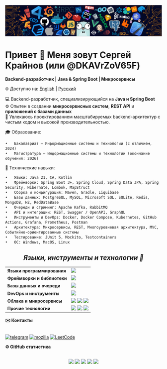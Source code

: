 <img src="assets/header.png" />
</br>

# Привет 👋 Меня зовут Сергей Крайнов (или @DKAVrZoV65F)
**Backend-разработчик | Java & Spring Boot | Микросервисы**

🌐 Доступно на: [English](README_en.md) | [Русский](README.md)

💻 Backend-разработчик, специализирующийся на **Java и Spring Boot**  
⚙️ Опытен в создании **микросервисных систем**, **REST API** и **приложений с базами данных**  
🚀 Увлекаюсь проектированием масштабируемых backend-архитектур с чистым кодом и высокой производительностью.

🎓 Образование:

	•	Бакалавриат — Информационные системы и технологии (с отличием, 2024)
	•	Магистратура — Информационные системы и технологии (окончание обучения: 2026)

🌟 Технические навыки:

	•	Языки: Java 21, C#, Kotlin
	•	Фреймворки: Spring Boot 3+, Spring Cloud, Spring Data JPA, Spring Security, Hibernate, Lombok, MapStruct
	•	Сборка и конфигурация: Maven, Gradle, Liquibase
	•	Базы данных: PostgreSQL, MySQL, Microsoft SQL, SQLite, Redis, MongoDB, H2, RedDataBase
	•	Очереди и стриминг: Apache Kafka, RabbitMQ
	•	API и интеграции: REST, Swagger / OpenAPI, GraphQL
	•	Инструменты и DevOps: Docker, Docker Compose, Kubernetes, GitHub Actions, Grafana, Prometheus, Postman
	•	Архитектура: Микросервисы, REST, Многоуровневая архитектура, MVC, Событийно-ориентированные системы
	•	Тестирование: JUnit 5, Mockito, Testcontainers
	•	ОС: Windows, MacOS, Linux

<div align="center">
<h2 align='center'><i>Языки, инструменты и технологии 🚀 </i></h2>
<table>
	<tr>
		<td><strong>Языки программирования</strong></td>
		<td><img height=40 src="https://skillicons.dev/icons?i=java,cs,kotlin&theme=dark"></td>
	</tr>
	<tr>
		<td><strong>Фреймворки и библиотеки</strong></td>
		<td>
		<img height=40 src="https://skillicons.dev/icons?i=spring,hibernate,maven,gradle&theme=dark">
		</td>
	</tr>
	<tr>
		<td><strong>Базы данных и очереди</strong></td>
		<td>
		<img height=40 src="https://skillicons.dev/icons?i=postgres,mysql,sqlite,redis,mongodb,rabbitmq,kafka&theme=dark">
		</td>
	</tr>
	<tr>
		<td><strong>DevOps и инструменты</strong></td>
		<td>
		<img height=40 src="https://skillicons.dev/icons?i=docker,kubernetes,git,github,githubactions,grafana,prometheus,postman,graphql,swagger&theme=dark">
		</td>
	</tr>
	<tr>
		<td><strong>Облака и микросервисы</strong></td>
		<td>
		<img height=40 src="https://skillicons.dev/icons?i=springboot&theme=dark"> 
		<img src="https://img.shields.io/badge/Eureka-4285F4?style=for-the-badge&logo=cloudflare&logoColor=white">
		<img src="https://img.shields.io/badge/Spring Cloud Gateway-6DB33F?style=for-the-badge&logo=spring&logoColor=white">
		</td>
	</tr>
	<tr>
		<td><strong>Прочие технологии</strong></td>
		<td>
		<img src="https://img.shields.io/badge/Liquibase-2962FF?style=for-the-badge&logo=liquibase&logoColor=white">
		<img src="https://img.shields.io/badge/MapStruct-ff9800?style=for-the-badge&logoColor=white">
		<img src="https://img.shields.io/badge/Lombok-FFA500?style=for-the-badge&logo=java&logoColor=white">
		</td>
	</tr>
</table>
</div>

<summary><b>✉️ Контакты</b></summary>
<br>

[![telegram](https://img.shields.io/badge/Telegram-090909?style=for-the-badge&logo=telegram&logoColor=27A0D9)](https://t.me/sergey_krainov)
[![mozilla](https://img.shields.io/badge/mozilla-090909?style=for-the-badge&logo=mozilla&logoColor=7f00ff)](mailto:oi1g35kgc@mozmail.com)
[![LeetCode](https://img.shields.io/badge/LeetCode-000000?style=for-the-badge&logo=LeetCode&logoColor=#d16c06)](https://leetcode.com/u/dkavrzov65f/)

<summary><b>⚙️ GitHub статистика</b></summary>
<br>
<div align="center">
    <p> 
        <img src="https://github-profile-trophy.vercel.app/?username=DKAVrZoV65F&locale=en"/>
        <img src="https://github-readme-stats.vercel.app/api?username=DKAVrZoV65F&show_icons=true&locale=en"/>
        <img src="https://github-readme-streak-stats.herokuapp.com/?user=DKAVrZoV65F&stroke=ffffff&background=000000&ring=0891b2&fire=0891b2&currStreakNum=ffffff&currStreakLabel=0891b2&sideNums=ffffff&sideLabels=ffffff&dates=ffffff&hide_border=true&locale=en">
        <img src="https://github-readme-activity-graph.vercel.app/graph?username=DKAVrZoV65F&theme=github-compact&locale=en"/>
        <img src="https://github-readme-stats.vercel.app/api/top-langs?username=DKAVrZoV65F&show_icons=true&locale=en"/>
    </p>
</div>
